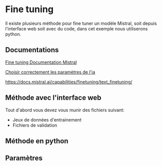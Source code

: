 # Fine tuning

Il existe plusieurs méthode pour fine tuner un modèle Mistral, soit depuis l'interface web soit avec du code, dans cet exemple nous utiliserons python.

## Documentations
[Fine tuning Documentation Mistral](https://docs.mistral.ai/guides/finetuning/)

[Choisir correctement les paramètres de l'ia](https://docs.mistral.ai/guides/sampling/)

https://docs.mistral.ai/capabilities/finetuning/text_finetuning/

## Méthode avec l'interface web
Tout d'abord vous devez vous munir des fichiers  suivant:
- Jeux de données d'entrainement
- Fichiers de validation



## Méthode en python

## Paramètres
